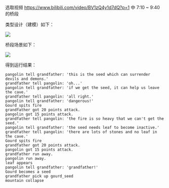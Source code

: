 选取视频 https://www.bilibili.com/video/BV1zQ4y1d7dQ?p=1 中 7:10 ~ 9:40 的桥段

类型设计（建模）如下：

![](https://www.plantuml.com/plantuml/proxy?cache=no&src=https://raw.githubusercontent.com/Direction-cy/jwork-2021/main/W01/191098026/uml/class.plantuml)


桥段场景如下：

![](http://www.plantuml.com/plantuml/proxy?cache=no&src=https://raw.githubusercontent.com/Direction-cy/jwork-2021/main/W01/191098026/uml/time.plantuml)

得到运行结果：

```
pangolin tell grandfather: 'this is the seed which can surrender devils and demons.'
grandfather tell pangolin: 'oh...'
pangolin tell grandfather: 'if we get the seed, it can help us leave the cave.'
grandfather tell pangolin: 'all right.'
pangolin tell grandfather: 'dangerous!'
Gourd spits fire
grandfather got 20 points attack.
pangolin got 15 points attack.
grandfather tell pangolin: 'the fire is so heavy that we can't get the seed.'  
pangolin tell grandfather: 'the seed needs leaf to become inactive.'
grandfather tell pangolin: 'there are lots of stones and no leaf in the cave.' 
Gourd spits fire
grandfather got 20 points attack.
pangolin got 15 points attack.
grandfather run away.
pangolin run away.
leaf appears
pangolin tell grandfather: 'grandfather!'
Gourd becomes a seed
grandfather pick up gourd_seed
mountain collapse
```